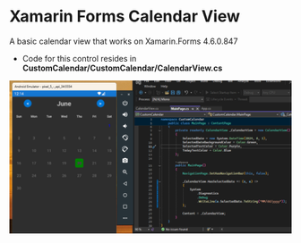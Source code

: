 # Xamarin Forms Calendar View

A basic calendar view that works on Xamarin.Forms 4.6.0.847
* Code for this control resides in **CustomCalendar/CustomCalendar/CalendarView.cs**

![Calendar View](/Screenshots/calendarView.png)
